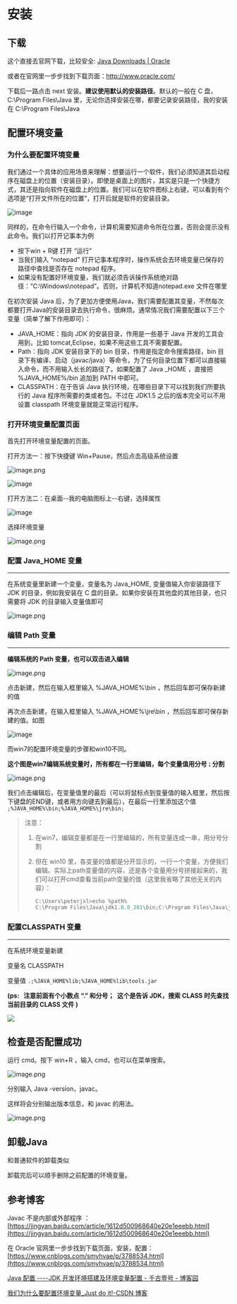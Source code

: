 # 安装
## 下载

这个直接去官网下载，比较安全: [Java Downloads | Oracle](https://www.oracle.com/java/technologies/downloads/)  

或者在官网里一步步找到下载页面：http://www.oracle.com/

下载后一路点击 next 安装。**建议使用默认的安装路径**。默认的一般在 C 盘，C:\Program Files\Java 里，无论你选择安装在哪，都要记录安装路径，我的安装在 C:\Program Files\Java


## 配置环境变量



### 为什么要配置环境变量

我们通过一个具体的应用场景来理解：想要运行一个软件，我们必须知道其启动程序在磁盘上的位置（安装目录）。即使是桌面上的图片，其实是只是一个快捷方式，其还是指向软件在磁盘上的位置。我们可以在软件图标上右键，可以看到有个选项是“打开文件所在的位置”，打开后就是软件的安装目录。

![image](assets/image-20220724215731-xgz7acy.png)



同样的，在命令行输入一个命令，计算机需要知道命令所在位置，否则会提示没有此命令。我们以打开记事本为例

* 按下win + R键 打开 “运行”
* 当我们输入 “notepad” 打开记事本程序时，操作系统会去环境变量已保存的路径中查找是否存在 notepad 程序。
* 如果没有配置好环境变量，我们就必须告诉操作系统绝对路径：”C:\Windows\notepad”。否则，计算机不知道notepad.exe 文件在哪里


在初次安装 Java 后，为了更加方便使用Java，我们需要配置其变量，不然每次都要打开Java的安装目录去执行命令，很麻烦。通常情况我们需要配置以下三个变量（简单了解下作用即可）：

* JAVA_HOME：指向 JDK 的安装目录，作用是一些基于 Java 开发的工具会用到，比如 tomcat,Eclipse，如果不用这些工具不需要配置。
* Path：指向 JDK 安装目录下的 bin 目录，作用是指定命令搜索路径，bin 目录下有编译、启动（javac/java）等命令，为了任何目录位置下都可以直接输入命令，而不用输入长长的路径了。如果配置了 Java _HOME ，直接把 %JAVA_HOME%/bin 追加到 PATH 中即可。
* CLASSPATH：在于告诉 Java 执行环境，在哪些目录下可以找到我们所要执行的 Java 程序所需要的类或者包。不过在 JDK1.5 之后的版本完全可以不用设置 classpath 环境变量就能正常运行程序。


### 打开环境变量配置页面

首先打开环境变量配置的页面。

打开方法一：按下快捷键 Win+Pause，然后点击高级系统设置

![image.png](assets/image-20211014130606-4tppcfr.png "win7下的页面")



![image](assets/image-20220724211215-k6wwoyx.png "win10下的页面")


打开方法二：在桌面--我的电脑图标上--右键，选择属性

![image](assets/Java-20220724215154-a99im3b.png)



选择环境变量

![image.png](assets/image-20211014130611-3334c65.png)


### 配置 Java_HOME 变量

---

在系统变量里新建一个变量，变量名为 Java_HOME, 变量值输入你安装路径下 JDK 的目录，例如我安装在 C 盘的目录。如果你安装在其他盘的其他目录，也只需要将 JDK 的目录输入变量值即可

![image.png](assets/image-20211014130633-4shmu56.png)


### 编辑 Path 变量

---

**编辑系统的 Path 变量，也可以双击进入编辑**

![image.png](assets/image-20211014130647-fyjxrxi.png "win10下的页面")

点击新建，然后在输入框里输入 %JAVA_HOME%\bin ，然后回车即可保存新建的值

再次点击新建，在输入框里输入 %JAVA_HOME%\jre\bin ，然后回车即可保存新建的值。如图

![image](assets/image-20220724214206-mnvmtit.png)






而win7的配置环境变量的步骤和win10不同。

**这个图是win7编辑系统变量时，所有都在一行里编辑，每个变量值用分号`；`分割**

![image.png](assets/image-20211014130722-wajzgkp.png "win7下的页面")

我们点击编辑后，在变量值里的最后（可以将鼠标点到变量值的输入框里，然后按下键盘的END键，或者用方向键去到最后），在最后一行里添加这个值   `;%JAVA_HOME%\bin;%JAVA_HOME%\jre\bin;`

> 注意：
>
> 1. 在win7，编辑变量都是在一行里编辑的，所有变量连成一串，用分号分割
> 2. 但在 win10 里，各变量的值都是分开显示的，一行一个变量，方便我们编辑。实际上path变量值的内容，还是各个变量用分号拼接起来的，我们可以打开cmd查看当前path变量的值（这里我省略了其他无关的内容）：
>
>     ```js
>     C:\Users\peterjxl>echo %path%
>     C:\Program Files\Java\jdk1.8.0_281\bin;C:\Program Files\Java\jdk1.8.0_281\jre\bin;
>     ```



### 配置CLASSPATH 变量

---

在系统环境变量新建

变量名 CLASSPATH    

变量值 `.;%JAVA_HOME%lib;%JAVA_HOME%lib\tools.jar`

**(ps:   注意前面有个小数点 “.” 和分号；  这个是告诉 JDK，搜索 CLASS 时先查找当前目录的 CLASS 文件 )**

![](assets/20190420100626826.png)





## 检查是否配置成功

运行 cmd。按下 win+R ，输入 cmd，也可以在菜单搜索。

![image.png](assets/image-20211014130810-2r2dkzr.png)


分别输入 Java -version，javac。

这样将会分别输出版本信息，和 javac 的用法。

![image.png](assets/image-20211014130826-n291pal.png)


## 卸载Java

和普通软件的卸载类似


卸载完后可以顺手删除之前配置的环境变量。


## 参考博客

Javac 不是内部或外部程序 ：[https://jingyan.baidu.com/article/1612d500968640e20e1eeebb.html](https://jingyan.baidu.com/article/1612d500968640e20e1eeebb.html)

在 Oracle 官网里一步步找到下载页面，安装，配置：[https://www.cnblogs.com/smyhvae/p/3788534.html](https://www.cnblogs.com/smyhvae/p/3788534.html)

[Java 配置 ----JDK 开发环境搭建及环境变量配置 - 千古壹号 - 博客园](https://www.cnblogs.com/qianguyihao/p/3788534.html)

[我们为什么要配置环境变量_Just do it!-CSDN 博客](https://blog.csdn.net/u013201439/article/details/55657634)